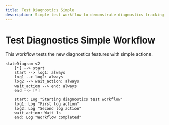 ```yaml
---
title: Test Diagnostics Simple
description: Simple test workflow to demonstrate diagnostics tracking
---
```


# Test Diagnostics Simple Workflow

This workflow tests the new diagnostics features with simple actions.

```mermaid
stateDiagram-v2
    [*] --> start
    start --> log1: always
    log1 --> log2: always
    log2 --> wait_action: always
    wait_action --> end: always
    end --> [*]

    start: Log "Starting diagnostics test workflow"
    log1: Log "First log action"
    log2: Log "Second log action"
    wait_action: Wait 1s
    end: Log "Workflow completed"
```